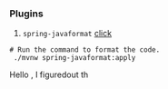 



### Plugins
1. `spring-javaformat` [click](https://github.com/spring-io/spring-javaformat)
```shell
# Run the command to format the code. 
 ./mvnw spring-javaformat:apply
```


Hello , 
I figuredout th